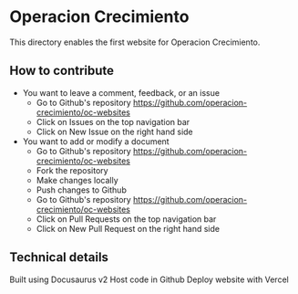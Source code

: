 # Operacion Crecimiento

This directory enables the first website for Operacion Crecimiento.

## How to contribute
- You want to leave a comment, feedback, or an issue 
    - Go to Github's repository https://github.com/operacion-crecimiento/oc-websites
    - Click on Issues on the top navigation bar
    - Click on New Issue on the right hand side
- You want to add or modify a document
    - Go to Github's repository https://github.com/operacion-crecimiento/oc-websites
    - Fork the repository
    - Make changes locally
    - Push changes to Github
    - Go to Github's repository https://github.com/operacion-crecimiento/oc-websites
    - Click on Pull Requests on the top navigation bar
    - Click on New Pull Request on the right hand side

## Technical details
Built using Docusaurus v2
Host code in Github
Deploy website with Vercel